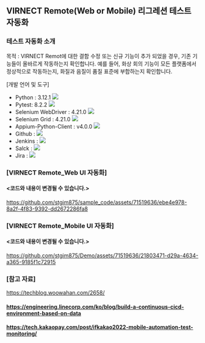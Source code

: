 ## VIRNECT Remote(Web or Mobile) 리그레션 테스트 자동화

### 테스트 자동화 소개 
목적 : VIRNECT Remot에 대한 결함 수정 또는 신규 기능이 추가 되었을 경우, 기존 기능들이 올바르게 작동하는지 확인합니다. 예를 들어, 화상 회의 기능이 모든 플랫폼에서 정상적으로 작동하는지, 화질과 음질이 품질 표준에 부합하는지 확인합니다.

[개발 언어 및 도구]
- Python : 3.12.1  <img src="https://img.shields.io/badge/Python-3776AB?style=flat-square&logo=Python&logoColor=white"/>
- Pytest: 8.2.2 <img src="https://img.shields.io/badge/Pytest-0A9EDC?style=for-the-badge&logo=Pytest&logoColor=white">
- Selenium WebDriver  : 4.21.0  <img src="https://img.shields.io/badge/Selenium-43B02A?style=flat-square&logo=Selenium&logoColor=white"/>
- Selenium Grid : 4.21.0 <img src="https://img.shields.io/badge/Selenium-43B02A?style=flat-square&logo=Selenium&logoColor=white"/>
- Appium-Python-Client : v4.0.0 <img src="https://img.shields.io/badge/Appium-EE376D?style=for-the-badge&logo=Appium&logoColor=white">
- Github : <img src="https://img.shields.io/badge/GitHub-181717?style=for-the-badge&logo=GitHub&logoColor=white">
- Jenkins : <img src="https://img.shields.io/badge/Jenkins-D24939?style=for-the-badge&logo=Jenkins&logoColor=white">
- Salck : <img src="https://img.shields.io/badge/Slack-4A154B?style=flat-square&logo=Slack&logoColor=white"/>
- Jira : <img src="https://img.shields.io/badge/Jira-0052CC?style=flat-square&logo=Jira&logoColor=white"/>

### [VIRNECT Remote_Web UI 자동화]
#### <코드와 내용이 변경될 수 있습니다.>

https://github.com/stgim875/sample_code/assets/71519636/ebe4e978-8a2f-4f83-9392-dd2672286fa8

### [VIRNECT Remote_Mobile UI 자동화]
#### <코드와 내용이 변경될 수 있습니다.>

https://github.com/stgim875/Demo/assets/71519636/21803471-d29a-4634-a365-9185f1c72915

### [참고 자료]
https://techblog.woowahan.com/2658/
#### https://engineering.linecorp.com/ko/blog/build-a-continuous-cicd-environment-based-on-data
#### https://tech.kakaopay.com/post/ifkakao2022-mobile-automation-test-monitoring/
